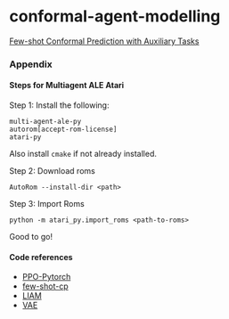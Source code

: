 # conformal-agent-modelling
[Few-shot Conformal Prediction with Auxiliary Tasks](https://arxiv.org/abs/2102.08898) 



### Appendix   
#### Steps for Multiagent ALE Atari 
Step 1: Install the following: 
```
multi-agent-ale-py
autorom[accept-rom-license]
atari-py
```
Also install `cmake` if not already installed. 

Step 2: Download roms 
```
AutoRom --install-dir <path>
```

Step 3: Import Roms 
```
python -m atari_py.import_roms <path-to-roms> 
```

Good to go! 

#### Code references 
- [PPO-Pytorch](https://github.com/nikhilbarhate99/PPO-PyTorch) 
- [few-shot-cp](https://github.com/ajfisch/few-shot-cp)
- [LIAM](https://github.com/uoe-agents/LIAM) 
- [VAE](https://github.com/AntixK/PyTorch-VAE/blob/master/models/vanilla_vae.py)
